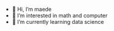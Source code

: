 - 👋 Hi, I’m maede 
- 👀 I’m interested in math and computer 
- 🌱 I’m currently learning data science 

<!---
maedenasiri/maedenasiri is a ✨ special ✨ repository because its `README.md` (this file) appears on your GitHub profile.
You can click the Preview link to take a look at your changes.
--->
